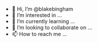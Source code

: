 - 👋 Hi, I’m @blakebingham
- 👀 I’m interested in ...
- 🌱 I’m currently learning ...
- 💞️ I’m looking to collaborate on ...
- 📫 How to reach me ...

<!---
blakebingham/blakebingham is a ✨ special ✨ repository because its `README.md` (this file) appears on your GitHub profile.
You can click the Preview link to take a look at your changes.
--->
